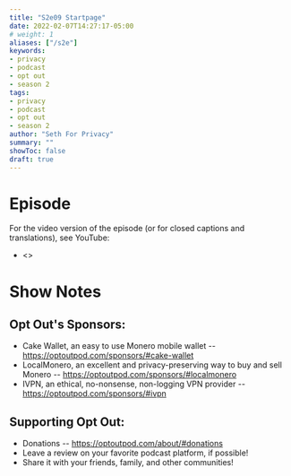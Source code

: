 ```yaml
---
title: "S2e09 Startpage"
date: 2022-02-07T14:27:17-05:00
# weight: 1
aliases: ["/s2e"]
keywords:
- privacy
- podcast
- opt out
- season 2
tags:
- privacy
- podcast
- opt out
- season 2
author: "Seth For Privacy"
summary: ""
showToc: false
draft: true
---
```


# Episode



For the video version of the episode (or for closed captions and translations), see YouTube: 

- <>

# Show Notes



## Opt Out's Sponsors:

- Cake Wallet, an easy to use Monero mobile wallet -- https://optoutpod.com/sponsors/#cake-wallet
- LocalMonero, an excellent and privacy-preserving way to buy and sell Monero -- https://optoutpod.com/sponsors/#localmonero
- IVPN, an ethical, no-nonsense, non-logging VPN provider -- https://optoutpod.com/sponsors/#ivpn

## Supporting Opt Out:

- Donations -- https://optoutpod.com/about/#donations
- Leave a review on your favorite podcast platform, if possible!
- Share it with your friends, family, and other communities!
